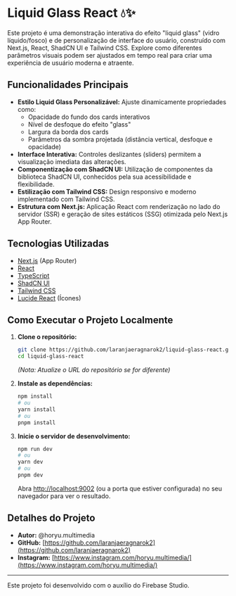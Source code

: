 
# Liquid Glass React 💧✨

Este projeto é uma demonstração interativa do efeito "liquid glass" (vidro líquido/fosco) e de personalização de interface do usuário, construído com Next.js, React, ShadCN UI e Tailwind CSS. Explore como diferentes parâmetros visuais podem ser ajustados em tempo real para criar uma experiência de usuário moderna e atraente.

## Funcionalidades Principais

- **Estilo Liquid Glass Personalizável:** Ajuste dinamicamente propriedades como:
    - Opacidade do fundo dos cards interativos
    - Nível de desfoque do efeito "glass"
    - Largura da borda dos cards
    - Parâmetros da sombra projetada (distância vertical, desfoque e opacidade)
- **Interface Interativa:** Controles deslizantes (sliders) permitem a visualização imediata das alterações.
- **Componentização com ShadCN UI:** Utilização de componentes da biblioteca ShadCN UI, conhecidos pela sua acessibilidade e flexibilidade.
- **Estilização com Tailwind CSS:** Design responsivo e moderno implementado com Tailwind CSS.
- **Estrutura com Next.js:** Aplicação React com renderização no lado do servidor (SSR) e geração de sites estáticos (SSG) otimizada pelo Next.js App Router.

## Tecnologias Utilizadas

- [Next.js](https://nextjs.org/) (App Router)
- [React](https://react.dev/)
- [TypeScript](https://www.typescriptlang.org/)
- [ShadCN UI](https://ui.shadcn.com/)
- [Tailwind CSS](https://tailwindcss.com/)
- [Lucide React](https://lucide.dev/) (Ícones)

## Como Executar o Projeto Localmente

1.  **Clone o repositório:**
    ```bash
    git clone https://github.com/laranjaeragnarok2/liquid-glass-react.git 
    cd liquid-glass-react
    ```
    *(Nota: Atualize o URL do repositório se for diferente)*

2.  **Instale as dependências:**
    ```bash
    npm install
    # ou
    yarn install
    # ou
    pnpm install
    ```

3.  **Inicie o servidor de desenvolvimento:**
    ```bash
    npm run dev
    # ou
    yarn dev
    # ou
    pnpm dev
    ```
    Abra [http://localhost:9002](http://localhost:9002) (ou a porta que estiver configurada) no seu navegador para ver o resultado.

## Detalhes do Projeto

- **Autor:** @horyu.multimedia
- **GitHub:** [https://github.com/laranjaeragnarok2](https://github.com/laranjaeragnarok2)
- **Instagram:** [https://www.instagram.com/horyu.multimedia/](https://www.instagram.com/horyu.multimedia/)

---

Este projeto foi desenvolvido com o auxílio do Firebase Studio.
